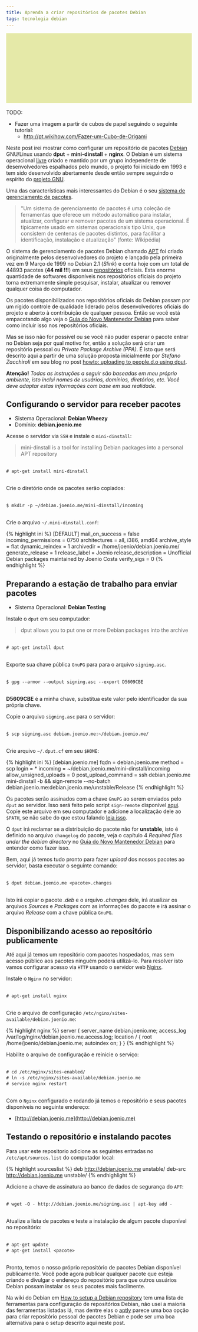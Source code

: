 ```yaml
---
title: Aprenda a criar repositórios de pacotes Debian
tags: tecnologia debian
---
```


![Default post image](/files/default-post-image.png)

TODO:

* Fazer uma imagem a partir de cubos de papel seguindo o seguinte tutorial:
  * http://pt.wikihow.com/Fazer-um-Cubo-de-Origami

Neste post irei mostrar como configurar um repositório de pacotes [Debian][]
GNU/Linux usando **dput** + **mini-dinstall** + **nginx**. O Debian é um
sistema operacional [livre][] criado e mantido por um grupo independente de
desenvolvedores espalhados pelo mundo, o projeto foi iniciado em 1993 e tem
sido desenvolvido abertamente desde então sempre seguindo o espírito do
[projeto GNU][GNU].

Uma das características mais interessantes do Debian é o seu [sistema de
gerenciamento de pacotes][sistema-de-pacotes].

> "Um sistema de gerenciamento de pacotes é uma coleção de ferramentas que
> oferece um método automático para instalar, atualizar, configurar e remover
> pacotes de um sistema operacional. É tipicamente usado em sistemas
> operacionais tipo Unix, que consistem de centenas de pacotes distintos, para
> facilitar a identificação, instalação e atualização" (fonte: Wikipédia)

O sistema de gerenciamento de pacotes Debian chamado [APT][APT] foi criado
originalmente pelos desenvolvedores do projeto e lançado pela primeira vez em 9
Março de 1999 no Debian 2.1 (_Slink_) e conta hoje com um total de 44893 pacotes
(**44 mil !!!**) em seus [repositórios][repositorio] oficiais. Esta enorme
quantidade de softwares disponíveis nos repositórios oficiais do projeto torna
extremamente simple pesquisar, instalar, atualizar ou remover qualquer coisa do
computador.

Os pacotes disponibilizados nos repositórios oficiais do Debian passam por um
rígido controle de qualidade liderado pelos desenvolvedores oficiais do projeto
e aberto à contribuição de qualquer pessoa. Então se você está empacotando algo
veja o [Guia do Novo Mantenedor Debian][maint-guide] para saber como incluir
isso nos repositórios oficiais.

Mas se isso não for possível ou se você não puder esperar o pacote entrar no
Debian seja por qual motivo for, então a solução será criar um repositório
pessoal ou _Private Package Archive (PPA)_. É isto que será descrito aqui a partir
de uma solução proposta inicialmente por _Stefano Zacchiroli_ em seu blog no post
[howto: uploading to people.d.o using dput][zack].

<div class="alert alert-warning">
<strong>Atenção!</strong>
<em>Todas as instruções a seguir são baseadas em meu próprio ambiente, isto
inclui nomes de usuários, domínios, diretórios, etc. Você deve adaptar estas
informações com base em sua realidade.</em>
</div>

## Configurando o servidor para receber pacotes

* Sistema Operacional: **Debian Wheezy**
* Domínio: **debian.joenio.me**

Acesse o servidor via `SSH` e instale o `mini-dinstall`:

> mini-dinstall is a tool for installing Debian packages into a personal APT
> repository

<pre class="terminal">
<code>
# apt-get install mini-dinstall
</code>
</pre>

Crie o diretório onde os pacotes serão copiados:

<pre class="terminal">
<code>
$ mkdir -p ~/debian.joenio.me/mini-dinstall/incoming
</code>
</pre>

Crie o arquivo `~/.mini-dinstall.conf`:

{% highlight ini %}
[DEFAULT]
mail_on_success = false
incoming_permissions = 0750
architectures = all, i386, amd64
archive_style = flat
dynamic_reindex = 1
archivedir = /home/joenio/debian.joenio.me/
generate_release = 1
release_label = Joenio
release_description = Unofficial Debian packages maintained by Joenio Costa
verify_sigs = 0
{% endhighlight %}

## Preparando a estação de trabalho para enviar pacotes

* Sistema Operacional: **Debian Testing**

Instale o `dput` em seu computador:

> dput allows you to put one or more Debian packages into the archive

<pre class="terminal">
<code>
# apt-get install dput
</code>
</pre>

Exporte sua chave pública `GnuPG` para para o arquivo `signing.asc`.

<pre class="terminal">
<code>
$ gpg --armor --output signing.asc --export D5609CBE
</code>
</pre>

<div class="alert alert-warning">
<strong>D5609CBE</strong> é a minha chave, substitua este valor pelo
identificador da sua própria chave.
</div>

Copie o arquivo `signing.asc` para o servidor:

<pre class="terminal">
<code>
$ scp signing.asc debian.joenio.me:~/debian.joenio.me/
</code>
</pre>

Crie arquivo `~/.dput.cf` em seu `$HOME`:

{% highlight ini %}
[debian.joenio.me]
fqdn = debian.joenio.me
method = scp
login = *
incoming = ~/debian.joenio.me/mini-dinstall/incoming
allow_unsigned_uploads = 0
post_upload_command = ssh debian.joenio.me mini-dinstall -b && sign-remote --no-batch debian.joenio.me:debian.joenio.me/unstable/Release
{% endhighlight %}

Os pacotes serão assinados com a chave `GnuPG` ao serem enviados pelo `dput` ao
servidor. Isso será feito pelo script `sign-remote` disponível
[aqui][sign-remote-script]. Copie este arquivo em seu computador e adicione a
localização dele ao `$PATH`, se não sabe do que estou falando [leia
isso][variables].

O `dput` irá reclamar se a distribuição do pacote não for **unstable**, isto é
definido no arquivo `changelog` do pacote, veja o capítulo 4 _Required files
under the debian directory_ no [Guia do Novo Mantenedor Debian][maint-guide]
para entender como fazer isso.

Bem, aqui já temos tudo pronto para fazer _upload_ dos nossos pacotes ao
servidor, basta executar o seguinte comando:

<pre class="terminal">
<code>
$ dput debian.joenio.me &lt;pacote&gt;.changes
</code>
</pre>

Isto irá copiar o pacote _.deb_ e o arquivo _.changes_ dele, irá atualizar os
arquivos _Sources_ e _Packages_ com as informações do pacote e irá assinar o
arquivo _Release_ com a chave pública `GnuPG`.

## Disponibilizando acesso ao repositório publicamente

Até aqui já temos um repositório com pacotes hospedados, mas sem acesso público
aos pacotes ninguém poderá utilizá-lo. Para resolver isto vamos configurar
acesso via `HTTP` usando o servidor web [Nginx][nginx].

Instale o `Nginx` no servidor:

<pre class="terminal">
<code>
# apt-get install nginx
</code>
</pre>

Crie o arquivo de configuração `/etc/nginx/sites-available/debian.joenio.me`:

{% highlight nginx %}
server {
  server_name debian.joenio.me;
  access_log /var/log/nginx/debian.joenio.me.access.log;
  location / {
    root /home/joenio/debian.joenio.me;
    autoindex on;
  }
}
{% endhighlight %}

Habilite o arquivo de configuração e reinicie o serviço:

<pre class="terminal">
<code>
# cd /etc/nginx/sites-enabled/
# ln -s /etc/nginx/sites-available/debian.joenio.me
# service nginx restart
</code>
</pre>

Com o `Nginx` configurado e rodando já temos o repositório e seus pacotes
disponíveis no seguinte endereço:

* [http://debian.joenio.me](http://debian.joenio.me)

## Testando o repositório e instalando pacotes

Para usar este repositorio adicione as seguintes entradas no
`/etc/apt/sources.list` do computador local:

{% highlight sourceslist %}
deb http://debian.joenio.me unstable/
deb-src http://debian.joenio.me unstable/
{% endhighlight %}

Adicione a chave de assinatura ao banco de dados de segurança do `APT`:

<pre class="terminal">
<code>
# wget -O - http://debian.joenio.me/signing.asc | apt-key add -
</code>
</pre>

Atualize a lista de pacotes e teste a instalação de algum pacote disponível no
repositório:

<pre class="terminal">
<code>
# apt-get update
# apt-get install &lt;pacote&gt;
</code>
</pre>

Pronto, temos o nosso próprio repositório de pacotes Debian disponível
publicamente. Você pode agora publicar qualquer pacote que esteja criando e
divulgar o endereço do repositório para que outros usuários Debian possam
instalar os seus pacotes mais facilmente.

Na wiki do Debian em [How to setup a Debian repository][setup] tem uma lista de
ferramentas para configuração de repositórios Debian, não usei a maioria das
ferramentas listadas lá, mas dentre elas o [aptly][aptly] parece uma boa opção
para criar repositório pessoal de pacotes Debian e pode ser uma boa alternativa
para o setup descrito aqui neste post.

[Debian]: http://debian.org
[livre]: http://debian.org/intro/free
[GNU]: http://www.gnu.org
[sistema-de-pacotes]: http://pt.wikipedia.org/wiki/Sistema_gestor_de_pacotes
[repositorio]: http://pt.wikipedia.org/wiki/Repositório
[zack]: http://upsilon.cc/~zack/blog/posts/2009/04/howto:_uploading_to_people.d.o_using_dput
[APT]: http://pt.wikipedia.org/wiki/Advanced_Packaging_Tool
[sign-remote]: http://github.com/joenio/sign-remote
[sign-remote-script]: http://github.com/joenio/sign-remote/blob/master/sign-remote
[maint-guide]: http://www.debian.org/doc/manuals/maint-guide
[variables]: https://wiki.debian.net/EnvironmentVariables
[nginx]: http://nginx.org
[setup]: http://wiki.debian.org/HowToSetupADebianRepository
[aptly]: http://www.aptly.info
